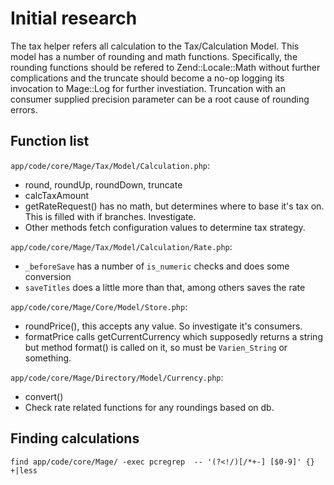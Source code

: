 Initial research
===

The tax helper refers all calculation to the Tax/Calculation Model. This model
has a number of rounding and math functions. Specifically, the rounding
functions should be refered to Zend::Locale::Math without further
complications and the truncate should become a no-op logging its invocation to
Mage::Log for further investiation. Truncation with an consumer supplied
precision parameter can be a root cause of rounding errors.

Function list
---
`app/code/core/Mage/Tax/Model/Calculation.php`:

* round, roundUp, roundDown, truncate
* calcTaxAmount
* getRateRequest() has no math, but determines where to base it's tax on. This
  is filled with if branches. Investigate.
* Other methods fetch configuration values to determine tax strategy.

`app/code/core/Mage/Tax/Model/Calculation/Rate.php`:

* `_beforeSave` has a number of `is_numeric` checks and does some conversion
* `saveTitles` does a little more than that, among others saves the rate

`app/code/core/Mage/Core/Model/Store.php`:

* roundPrice(), this accepts any value. So investigate it's consumers.
* formatPrice calls getCurrentCurrency which supposedly returns a string but
  method format() is called on it, so must be `Varien_String` or something.

`app/code/core/Mage/Directory/Model/Currency.php`:
* convert()
* Check rate related functions for any roundings based on db.

Finding calculations
---

`find app/code/core/Mage/ -exec pcregrep  -- '(?<!/)[/*+-] [$0-9]' {} +|less`


